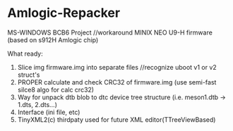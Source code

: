 # Amlogic-Repacker
MS-WINDOWS
BCB6 Project
//workaround MINIX NEO U9-H firmware (based on s912H Amlogic chip)

What ready:
1. Slice img firmware.img into separate files
//recognize uboot v1 or v2 struct's
2. PROPER calculate and check CRC32 of firmware.img (use semi-fast silce8 algo for calc crc32) 
3. Way for unpack dtb blob to dtc device tree structure (i.e. meson1.dtb -> 1.dts, 2.dts...)
4. Interface (ini file, etc)
5. TinyXML2(c) thirdpaty used for future XML editor(TTreeViewBased)

